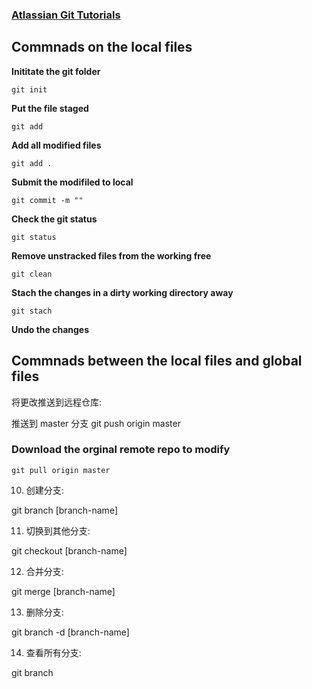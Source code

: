 ### [Atlassian Git Tutorials](https://www.atlassian.com/git/tutorials/setting-up-a-repository)
## Commnads on the local files

**Inititate the git folder**
```test 
git init
```

**Put the file staged**
```test
git add
```

**Add all modified files**
```test
git add .
```

**Submit the modifiled to local**
```test
git commit -m ""
```

**Check the git status**

```test
git status
```

**Remove unstracked files from the working free**

    git clean

**Stach the changes in a dirty working directory away**

    git stach

**Undo the changes**


## Commnads between the local files and global files

将更改推送到远程仓库: 


推送到 master 分支
git push origin master      


### Download the orginal remote repo to modify      

    git pull origin master      

10. 创建分支:

git branch [branch-name]

11. 切换到其他分支:

git checkout [branch-name]

12. 合并分支:

git merge [branch-name]

13. 删除分支:

git branch -d [branch-name]

14. 查看所有分支:

git branch